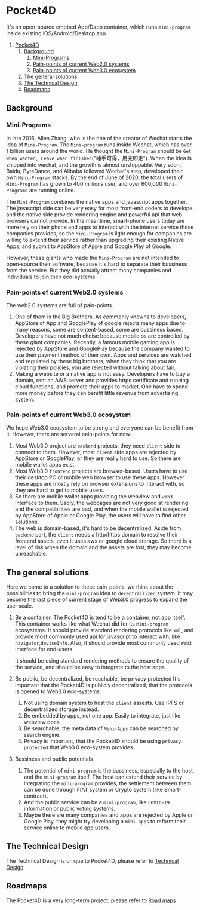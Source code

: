 # Pocket4D
It's an open-source embbed App/Dapp container, which runs `mini-program` inside existing iOS/Android/Desktop app.

1. [Pocket4D](#pocket4d)
   1. [Background](#background)
      1. [Mini-Programs](#mini-programs)
      2. [Pain-points of current Web2.0 systems](#pain-points-of-current-web20-systems)
      3. [Pain-points of current Web3.0 ecosystem](#pain-points-of-current-web30-ecosystem)
   2. [The general solutions](#the-general-solutions)
   3. [The Technical Design](#the-technical-design)
   4. [Roadmaps](#roadmaps)

## Background
### Mini-Programs
In late 2016, Allen Zhang, who is the one of the creator of Wechat starts the idea of `Mini-Program`. The `Mini-program` runs inside Wechat, which has over 1 billion users around the world. He thought the `Mini-Program` should be `Get when wanted, Leave when finished`("唾手可得，用完即走"). When the idea is shipped into wechat, and the growth is almost unstoppable. Very soon, Baidu, ByteDance, and Alibaba followed Wechat's step, developed their own `Mini-Program` stacks. By the end of June of 2020, the total users of `Mini-Program` has grown to 400 millions user, and over 600,000 `Mini-Program`s are running online.

The `Mini-Program` combines the native apps and javascript apps together. The javascript side can be very easy for most front-end coders to develope, and the native side provide rendering engine and powerful api that web browsers cannot provide. In the meantime, smart-phone users today are more rely on their phone and apps to interact with the internet service those companies provides, so the `Mini-Program` is light enough for companies are willing to extend their service rather than upgrading their existing Native Apps, and submit to AppStore of Apple and Google Play of Google.

However, these giants who made the `Mini-Program` are not intended to open-source their software, because it's hard to separate their bussiness from the service. But they did actually attract many companies and individuals to join their eco-systems.

### Pain-points of current Web2.0 systems
The web2.0 systems are full of pain-points. 
1. One of them is the Big Brothers. As commonly knowns to developers, AppStore of App and GooglePlay of google rejects many apps due to many reasons, some are content-based, some are bussiness based. Developers have not much choise because mobile os are controlled by these giant companies. Recently, a famous mobile gaming app is rejected by AppStore and GooglePlay because the company wanted to use their payment method of their own. Apps and services are watched and regulated by these big brothers, when they think that you are violating their policies, you are rejected without talking about fair.
2. Making a website or a native app is not easy. Developers have to buy a domain, rent an AWS server and provides https certificate and running cloud functions, and promote their apps to market. One have to spend more money before they can benifit little revenue from advertising system. 


### Pain-points of current Web3.0 ecosystem
We hope Web3.0 ecosystem to be strong and everyone can be benefit from it. However, there are serveral pain-points for now.

1. Most Web3.0 project are `backend` projects, they need `client` side to connect to them. However, most `client` side apps are rejected by AppStore or GooglePlay, or they are really hard to use. So there are mobile wallet apps exist.
2. Most Web3.0 `frontend` projects are browser-based. Users have to use their desktop PC or mobile web browser to use these apps. However these apps are mostly rely on browser extensions to interact with, so they are hard to get to mobile users.
3. So there are mobile wallet apps providing the webview and `web3` interface to them. Sadly, the webpages are not very good at rendering and the compatibilities are bad, and when the mobile wallet is rejected by AppStore of Apple or Google Play, the users will have to find other solutions.
4. The web is domain-based, it's hard to be decentralized. Aside from `backend` part, the `client` needs a http/https domain to resolve their frontend assets, even it uses aws or google cloud storage. So there is a level of risk when the domain and the assets are lost, they may become unreachable. 
   
## The general solutions
Here we come to a solution to these pain-points, we think about the possibilities to bring the `mini-program` idea to `decentrailized` system. It may become the last piece of current stage of Web3.0 progress to expand the user scale.

1. Be a container.
   The Pocket4D is tend to be a container, not app itself. This container works like what Wechat did for its `Mini-program` ecosystems. It should provide standard rendering protocols like `xml`, and provide most commonly used api for javascript to interact with, like `navigator`,`deviceInfo`. Also, it should provide most commonly used `Web3` interface for end-users.

   It should be using standard rendering methods to ensure the quality of the service, and should be easy to integrate to the host apps.

2. Be public, be decentralized, be reachable, be privacy protected
   It's important that the Pocket4D is publicly decentralized, that the protocols is opened to Web3.0 eco-systems.
   1. Not using domain system to host the `client` assests. Use IPFS or decentralized storage instead.
   2. Be embedded by apps, not one app. Easily to integrate, just like webview does.
   3. Be searchable, the meta data of `Mini-Apps` can be searched by search engine. 
   4. Privacy is important, that the Pocket4D should be using `privacy-protected` that Web3.0 eco-system provides.
   
3. Bussiness and public potentials
   1. The potential of `mini-program` is the bussiness, especially to the host and the `mini-program` itself. The host can extend their service by integrating the `mini-program` provides, the settlement between them can be done through FIAT system or Crypto system (like Smart-contract).
   2. And the public service can be a `mini-program`, like `COVID-19` information or public voting systems.
   3. Maybe there are many companies and apps are rejected by Apple or Google Play, they might try developing a `mini-apps` to reform their service online to mobile app users.

## The Technical Design
The Technical Design is unique to Pocket4D, please refer to [Technical Design](technical-design.md) 

## Roadmaps
The Pocket4D is a very long-term project, please refer to [Road maps](roadmaps.md)














